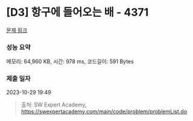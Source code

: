 # [D3] 항구에 들어오는 배 - 4371 

[문제 링크](https://swexpertacademy.com/main/code/problem/problemDetail.do?contestProbId=AWMedCxalW8DFAXd) 

### 성능 요약

메모리: 64,960 KB, 시간: 978 ms, 코드길이: 591 Bytes

### 제출 일자

2023-10-29 19:49



> 출처: SW Expert Academy, https://swexpertacademy.com/main/code/problem/problemList.do